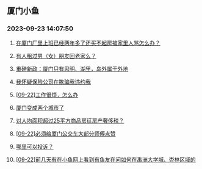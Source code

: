 ## 厦门小鱼 
### 2023-09-23 14:07:50

1. [在厦门厂里上班已经两年多了还买不起房被家里人骂怎么办？](http://bbs.xmfish.com/read-htm-tid-18077194.html)

2. [有人租过男（女）朋友回老家么？](http://bbs.xmfish.com/read-htm-tid-18077161.html)

3. [重磅新政：厦门只有思明、湖里，岛外属于外地](http://bbs.xmfish.com/read-htm-tid-18077322.html)

4. [我怀疑保险公司在欺骗我违约我](http://bbs.xmfish.com/read-htm-tid-18077306.html)

5. [[09-22]工作很烦，怎么办](http://bbs.xmfish.com/read-htm-tid-18077370.html)

6. [厦门变成两个城市了](http://bbs.xmfish.com/read-htm-tid-18077350.html)

7. [对人均面积超过25平方商品房征房产奢侈税？](http://bbs.xmfish.com/read-htm-tid-18077142.html)

8. [[09-22]必须给厦门公交车大部分师傅点赞](http://bbs.xmfish.com/read-htm-tid-18077158.html)

9. [哪里可以投诉？](http://bbs.xmfish.com/read-htm-tid-18077156.html)

10. [[09-22]前几天有在小鱼网上看到有鱼友在问如何在禹洲大学城、杏林区域的](http://bbs.xmfish.com/read-htm-tid-18077131.html)

